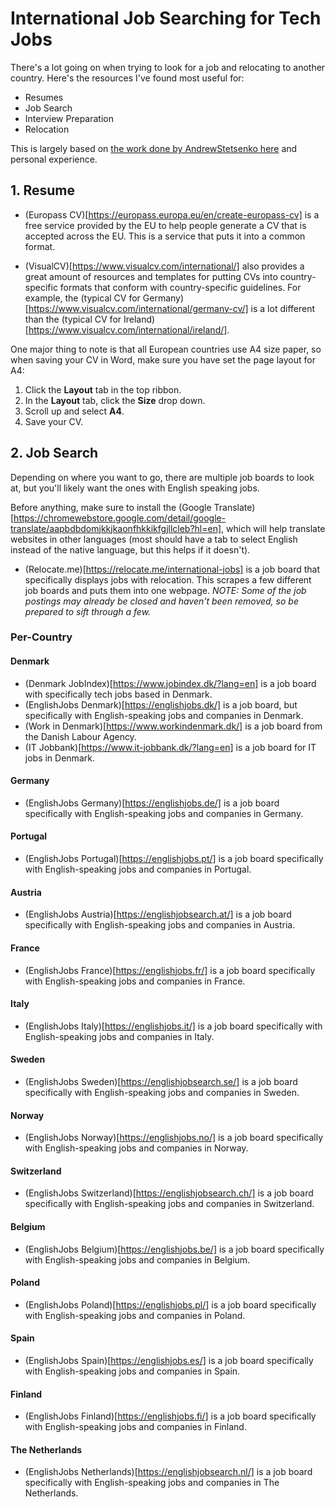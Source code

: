 # International Job Searching for Tech Jobs

There's a lot going on when trying to look for a job and relocating to another country. Here's the resources I've found most useful for:
- Resumes
- Job Search
- Interview Preparation
- Relocation

This is largely based on [the work done by AndrewStetsenko here](https://github.com/AndrewStetsenko/tech-jobs-with-relocation) and personal experience.

## 1. Resume
- (Europass CV)[https://europass.europa.eu/en/create-europass-cv] is a free service provided by the EU to help people generate a CV that is accepted across the EU. This is a service that puts it into a common format.

- (VisualCV)[https://www.visualcv.com/international/] also provides a great amount of resources and templates for putting CVs into country-specific formats that conform with country-specific guidelines. For example, the (typical CV for Germany)[https://www.visualcv.com/international/germany-cv/] is a lot different than the (typical CV for Ireland)[https://www.visualcv.com/international/ireland/].

One major thing to note is that all European countries use A4 size paper, so when saving your CV in Word, make sure you have set the page layout for A4:
1. Click the **Layout** tab in the top ribbon.
2. In the **Layout** tab, click the **Size** drop down.
3. Scroll up and select **A4**.
4. Save your CV.

## 2. Job Search
Depending on where you want to go, there are multiple job boards to look at, but you'll likely want the ones with English speaking jobs.

Before anything, make sure to install the (Google Translate)[https://chromewebstore.google.com/detail/google-translate/aapbdbdomjkkjkaonfhkkikfgjllcleb?hl=en], which will help translate websites in other languages (most should have a tab to select English instead of the native language, but this helps if it doesn't).

- (Relocate.me)[https://relocate.me/international-jobs] is a job board that specifically displays jobs with relocation. This scrapes a few different job boards and puts them into one webpage. *NOTE: Some of the job postings may already be closed and haven't been removed, so be prepared to sift through a few.*

### Per-Country

#### Denmark
- (Denmark JobIndex)[https://www.jobindex.dk/?lang=en] is a job board with specifically tech jobs based in Denmark.
- (EnglishJobs Denmark)[https://englishjobs.dk/] is a job board, but specifically with English-speaking jobs and companies in Denmark.
- (Work in Denmark)[https://www.workindenmark.dk/] is a job board from the Danish Labour Agency.
- (IT Jobbank)[https://www.it-jobbank.dk/?lang=en] is a job board for IT jobs in Denmark.

#### Germany
- (EnglishJobs Germany)[https://englishjobs.de/] is a job board specifically with English-speaking jobs and companies in Germany.

#### Portugal
- (EnglishJobs Portugal)[https://englishjobs.pt/] is a job board specifically with English-speaking jobs and companies in Portugal.

#### Austria
- (EnglishJobs Austria)[https://englishjobsearch.at/] is a job board specifically with English-speaking jobs and companies in Austria.

#### France
- (EnglishJobs France)[https://englishjobs.fr/] is a job board specifically with English-speaking jobs and companies in France.

#### Italy
- (EnglishJobs Italy)[https://englishjobs.it/] is a job board specifically with English-speaking jobs and companies in Italy.

#### Sweden
- (EnglishJobs Sweden)[https://englishjobsearch.se/] is a job board specifically with English-speaking jobs and companies in Sweden.

#### Norway
- (EnglishJobs Norway)[https://englishjobs.no/] is a job board specifically with English-speaking jobs and companies in Norway.

#### Switzerland
- (EnglishJobs Switzerland)[https://englishjobsearch.ch/] is a job board specifically with English-speaking jobs and companies in Switzerland.

#### Belgium
- (EnglishJobs Belgium)[https://englishjobs.be/] is a job board specifically with English-speaking jobs and companies in Belgium.

#### Poland
- (EnglishJobs Poland)[https://englishjobs.pl/] is a job board specifically with English-speaking jobs and companies in Poland.

#### Spain
- (EnglishJobs Spain)[https://englishjobs.es/] is a job board specifically with English-speaking jobs and companies in Spain.

#### Finland
- (EnglishJobs Finland)[https://englishjobs.fi/] is a job board specifically with English-speaking jobs and companies in Finland.

#### The Netherlands
- (EnglishJobs Netherlands)[https://englishjobsearch.nl/] is a job board specifically with English-speaking jobs and companies in The Netherlands.
